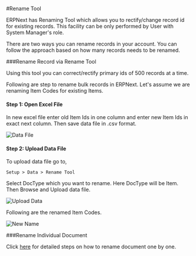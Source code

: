 
#Rename Tool

ERPNext has Renaming Tool which allows you to rectify/change record id for existing records. This facility can be only performed by User with System Manager's role.

There are two ways you can rename records in your account. You can follow the approach based on how many records needs to be renamed.

###Rename Record via Rename Tool

Using this tool you can correct/rectify primary ids of 500 records at a time.

Following are step to rename bulk records in ERPNext. Let's assume we are renaming Item Codes for existing Items.

#### Step 1: Open Excel File

In new excel file enter old Item Ids in one column and enter new Item Ids in exact next column. Then save data file in .csv format.

![Data File]({{docs_base_url}}/assets/img/articles/Selection_018ef32b6.png)

#### Step 2: Upload Data File

To upload data file go to,

`Setup > Data > Rename Tool`

Select DocType which you want to rename. Here DocType will be Item. Then Browse and Upload data file.

![Upload Data]({{docs_base_url}}/assets/img/articles/Selection_0173436a8.png) 

Following are the renamed Item Codes.

![New Name]({{docs_base_url}}/assets/img/articles/Selection_019bf0547.png)

###Rename Individual Document

Click [here](https://erpnext.com/kb/tools/renaming-documents) for detailed steps on how to rename document one by one.

<!-- markdown -->